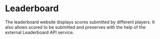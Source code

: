 # Leaderboard
The leaderboard website displays scores submitted by different players. It also allows scored to be submitted and preserves with the help of the external Leaderboard API service.
